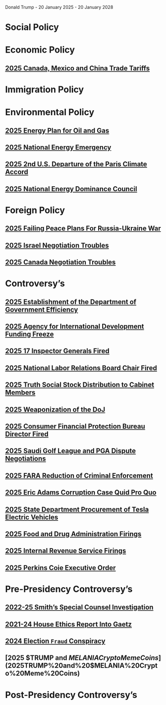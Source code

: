 Donald Trump - 20 January 2025 - 20 January 2028
# Social Policy

# Economic Policy
## [2025 Canada, Mexico and China Trade Tariffs](2025%20Canada,%20Mexico%20and%20China%20Trade%20Tariffs.md)
# Immigration Policy

# Environmental Policy
## [2025 Energy Plan for Oil and Gas](2025%20Energy%20Plan%20for%20Oil%20and%20Gas)
## [2025 National Energy Emergency](2025%20National%20Energy%20Emergency)
## [2025 2nd U.S. Departure of the Paris Climate Accord](2025%202nd%20U.S.%20Departure%20of%20the%20Paris%20Climate%20Accord)
## [2025 National Energy Dominance Council](2025%20National%20Energy%20Dominance%20Council)
# Foreign Policy
## [2025 Failing Peace Plans For Russia-Ukraine War](2025%20Failing%20Peace%20Plans%20For%20Russia-Ukraine%20War.md)
## [2025 Israel Negotiation Troubles](2025%20Israel%20Negotiation%20Troubles.md)
## [2025 Canada Negotiation Troubles](2025%20Canada%20Negotiation%20Troubles.md)
# Controversy’s

## [2025 Establishment of the Department of Government Efficiency](2025%20Establishment%20of%20the%20Department%20of%20Government%20Efficiency)
## [2025 Agency for International Development Funding Freeze](2025%20Agency%20for%20International%20Development%20Funding%20Freeze)
## [2025 17 Inspector Generals Fired](2025%2017%20Inspector%20Generals%20Fired)
## [2025 National Labor Relations Board Chair Fired](2025%20National%20Labor%20Relations%20Board%20Chair%20Fired)
## [2025 Truth Social Stock Distribution to Cabinet Members](2025%20Truth%20Social%20Stock%20Distribution%20to%20Cabinet%20Members)
## [2025 Weaponization of the DoJ](2025%20Weaponization%20of%20the%20DoJ.md)
## [2025 Consumer Financial Protection Bureau Director Fired](2025%20Consumer%20Financial%20Protection%20Bureau%20Director%20Fired.md)
## [2025 Saudi Golf League and PGA Dispute Negotiations](2025%20Saudi%20Golf%20League%20and%20PGA%20Dispute%20Negotiations.md)
## [2025 FARA Reduction of Criminal Enforcement](2025%20FARA%20Reduction%20of%20Criminal%20Enforcement.md)

## [2025 Eric Adams Corruption Case Quid Pro Quo](2025%20NY%20Mayor%20Eric%20Adams%20Corruption%20Case%20Dismissal.md)
## [2025 State Department Procurement of Tesla Electric Vehicles](2025%20State%20Department%20Procurement%20of%20Tesla%20Electric%20Vehicles.md)
## [2025 Food and Drug Administration Firings](2025%20Food%20and%20Drug%20Administration%20Firings.md)
## [2025 Internal Revenue Service Firings](2025%20Internal%20Revenue%20Service%20Firings.md)
## [2025 Perkins Coie Executive Order](2025%20Perkins%20Coie%20Executive%20Order.md)


# Pre-Presidency Controversy’s
## [2022-25 Smith’s Special Counsel Investigation](2022-25%20Smith’s%20Special%20Counsel%20Investigation)
## [2021-24 House Ethics Report Into Gaetz](2021-24%20House%20Ethics%20Report%20Into%20Gaetz)
## [2024 Election `Fraud` Conspiracy](2024%20Election%20`Fraud`%20Conspiracy)
## [2025 $TRUMP and $MELANIA Crypto Meme Coins](2025%20$TRUMP%20and%20$MELANIA%20Crypto%20Meme%20Coins)
# Post-Presidency Controversy’s

